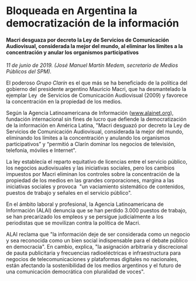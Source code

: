 # Bloqueada en Argentina la democratización de la información

#### Macri desguaza por decreto la Ley de Servicios de Comunicación Audiovisual, considerada la mejor del mundo, al eliminar los límites a la concentración y anular los organismos participativos

*11 de junio de 2019. (José Manuel Martín Medem, secretario de Medios Públicos del SPM).*

El poderoso *Grupo Clarín* es el que más se ha beneficiado de la política del gobierno del presidente argentino Mauricio Macri, que ha desmantelado la ejemplar Ley  de Servicios de Comunicación Audiovisual (2009) y favorece la concentración en la propiedad de los medios.

Según la Agencia Latinoamericana de Información (www.alainet.org), fundación internacional sin fines de lucro que defiende la democratización de la información en América Latina, "Macri desguazó por decreto la Ley de Servicios de Comunicación Audiovisual, considerada la mejor del mundo, eliminando los límites a la concentración y anulando los organismos participativos” y “permitió a Clarín dominar los negocios de televisión, telefonía, móviles e Internet".

La ley establecía el reparto equitativo de licencias entre el servicio público, los negocios audiovisuales y las iniciativas sociales, pero los cambios impuestos por Macri eliminan los controles sobre la concentración de la propiedad de los medios en las grandes corporaciones, margina a las iniciativas sociales y provoca  "un vaciamiento sistemático de contenidos, puestos de trabajo y señales en el servicio público".

En el ámbito laboral y profesional, la Agencia Latinoamericana de Información (ALAI) denuncia que se han perdido 3.000 puestos de trabajo, se han precarizado los empleos y se persigue judicialmente a los periodistas que se movilizan contra la política de Macri.

ALAI reclama que "la información deje de ser considerada como un negocio y sea reconocida como un bien social indispensable para el debate público en democracia". En cambio, explica, "la asignación arbitraria y discrecional de pauta publicitaria y frecuencias radioeléctricas e infraestructura para negocios de telecomunicaciones y plataformas digitales no nacionales, están afectando la sostenibilidad de los medios argentinos y el futuro de una comunicación democrática con pluralidad de voces".

